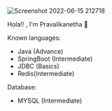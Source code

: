 ![Screenshot 2022-06-15 212718](https://user-images.githubusercontent.com/87607814/173872593-bcb8e2ee-1a62-4d6d-9f80-be745475a1d9.png)

Hola!! , I'm Pravalikanetha 👋

Known languages:
- Java (Advance)
- SpringBoot (Intermediate)
- JDBC (Basics)
- Redis(Intermediate)

Database:
- MYSQL (Intermediate)
